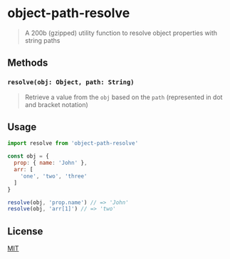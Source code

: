 # object-path-resolve
> A 200b (gzipped) utility function to resolve object properties with string paths

## Methods
### `resolve(obj: Object, path: String)`
> Retrieve a value from the `obj` based on the `path` (represented in dot and bracket notation)

## Usage
```js
import resolve from 'object-path-resolve'

const obj = {
  prop: { name: 'John' },
  arr: [
    'one', 'two', 'three'
  ]
}

resolve(obj, 'prop.name') // => 'John'
resolve(obj, 'arr[1]') // => 'two'
```

## License
[MIT](https://github.com/johnsylvain/object-path-resolve/blob/master/LICENSE)